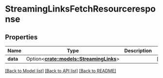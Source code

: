 # StreamingLinksFetchResourceresponse

## Properties

Name | Type | Description | Notes
------------ | ------------- | ------------- | -------------
**data** | Option<[**crate::models::StreamingLinks**](streamingLinks.md)> |  | [optional]

[[Back to Model list]](../README.md#documentation-for-models) [[Back to API list]](../README.md#documentation-for-api-endpoints) [[Back to README]](../README.md)


